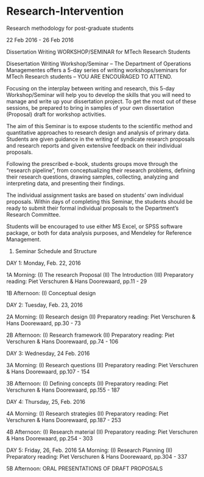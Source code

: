# Research-Intervention
Research methodology for post-graduate students

22 Feb 2016 - 26 Feb 2016

Dissertation Writing WORKSHOP/SEMINAR for MTech Research Students  


Disesertation Writing Workshop/Seminar – The Department of Operations Managementes offers a 5-day series of writing workshops/seminars for MTech Research students – YOU ARE ENCOURAGED TO ATTEND.


Focusing on the interplay between writing and research, this 5-day Workshop/Seminar will help you to develop the skills that you will need to manage and write up your dissertation project. To get the most out of these sessions, be prepared to bring in samples of your own dissertation (Proposal) draft for workshop activities.

The aim of this Seminar is to expose students to the scientific method and quantitative approaches to research design and analysis of primary data. Students are given guidance in the writing of syndicate research proposals and research reports and given extensive feedback on their individual proposals.

Following the prescribed e-book, students groups move through the “research pipeline”, from conceptualizing their research problems, defining their research questions, drawing samples, collecting, analyzing and interpreting data, and presenting their findings.

The individual assignment tasks are based on students’ own individual proposals. Within days of completing this Seminar, the students should be ready to submit their formal individual proposals to the Department’s Research Committee.


Students will be encouraged to use either MS Excel, or SPSS software package, or both for data analysis purposes, and Mendeley for Reference Management.


1.	Seminar Schedule and Structure

DAY 1:    Monday, Feb.  22, 2016 

1A Morning:   (I) The research Proposal     (II) The Introduction (III) Preparatory reading: Piet Verschuren & Hans Doorewaard, pp.11 - 29

1B Afternoon:  	(I) Conceptual design       


DAY 2:    Tuesday,  Feb. 23, 2016 

2A Morning:     (I) Research design   (II) Preparatory reading: Piet Verschuren & Hans Doorewaard, pp.30 - 73


2B Afternoon: 	(I) Research framework  (II) Preparatory reading: Piet Verschuren & Hans Doorewaard, pp.74 - 106


DAY 3:    Wednesday,  24 Feb. 2016	

3A Morning:  (I) Research questions  (II) Preparatory reading: Piet Verschuren & Hans Doorewaard, pp.107 - 154

3B Afternoon:	(I) Defining concepts  (II) Preparatory reading: Piet Verschuren & Hans Doorewaard, pp.155 - 187


DAY 4:    Thursday,  25, Feb. 2016

4A Morning:    (I) Research strategies   (II) Preparatory reading: Piet Verschuren & Hans Doorewaard, pp.187 - 253

4B Afternoon:	(I) Research material   (II) Preparatory reading: Piet Verschuren & Hans Doorewaard, pp.254 - 303



DAY 5: Friday, 26,  Feb. 2016 
5A Morning:    (I) Research Planning   (II) Preparatory reading: Piet Verschuren & Hans Doorewaard, pp.304 - 337

5B Afternoon:  ORAL PRESENTATIONS OF DRAFT PROPOSALS



